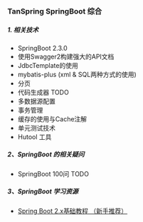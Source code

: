 ### TanSpring SpringBoot 综合


##### 1. 相关技术
 
- SpringBoot 2.3.0
- 使用Swagger2构建强大的API文档
- JdbcTemplate的使用
- mybatis-plus (xml & SQL两种方式的使用)
- 分页
- 代码生成器 TODO
- 多数据源配置
- 事务管理
- 缓存的使用与Cache注解
- 单元测试技术
- Hutool 工具




##### 2、SpringBoot 的相关疑问
- SpringBoot 100问 TODO




##### 3、SpringBoot 学习资源

 - [Spring Boot 2.x基础教程 （新手推荐）](http://blog.didispace.com/spring-boot-learning-2x/)

